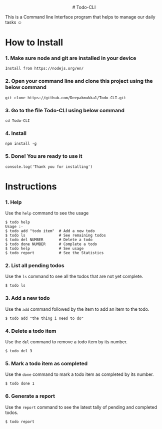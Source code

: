 <p style="text-align: center;"># Todo-CLI</p>

This is a Command line Interface program that helps to manage our daily tasks ☺

# How to Install

### 1. Make sure node and git are installed in your device

```
Install from https://nodejs.org/en/

```

### 2. Open your command line and clone this project using the below command

```
git clone https://github.com/Deepakmukka1/Todo-CLI.git

```

### 3. Go to the file Todo-CLI using below command

```
cd Todo-CLI

```

### 4. Install

```
npm install -g

```

### 5. Done! You are ready to use it

```
console.log('Thank you for installing')

```

# Instructions

### 1. Help

Use the `help` command to see the usage

```
$ todo help
Usage :-
$ todo add "todo item"  # Add a new todo
$ todo ls               # See remaining todos
$ todo del NUMBER       # Delete a todo
$ todo done NUMBER      # Complete a todo
$ todo help             # See usage
$ todo report           # See the Statistics
```

### 2. List all pending todos

Use the `ls` command to see all the todos that are not yet complete.

```
$ todo ls
```

### 3. Add a new todo

Use the `add` command followed by the item to add an item to the todo.

```
$ todo add "the thing i need to do"

```

### 4. Delete a todo item

Use the `del` command to remove a todo item by its number.

```
$ todo del 3

```

### 5. Mark a todo item as completed

Use the `done` command to mark a todo item as completed by its number.

```
$ todo done 1

```

### 6. Generate a report

Use the `report` command to see the latest tally of pending and completed todos.

```
$ todo report

```
